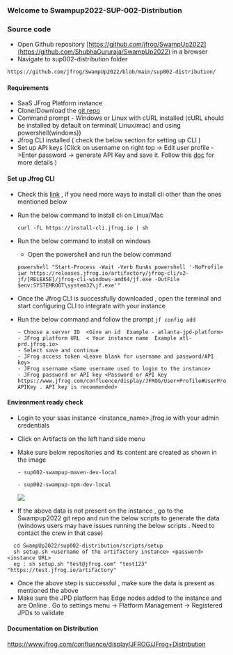 ### Welcome to Swampup2022-SUP-002-Distribution

### Source code

- Open Github repository [https://github.com/jfrog/SwampUp2022](https://github.com/ShubhaGururaja/SwampUp2022) in a browser
- Navigate to sup002-distribution folder

```bash
https://github.com/jfrog/SwampUp2022/blob/main/sup002-distribution/
```

#### Requirements

- SaaS JFrog Platform instance
- Clone/Download the [git repo](https://github.com/jfrog/SwampUp2022) 
- Command prompt - Windows or Linux with cURL installed (cURL should be installed by default on terminal( Linux/mac) and using powershell(windows))
- Jfrog CLI installed ( check the below section for setting up CLI ) 
- Set up API keys (Click on username on right top -> Edit user profile ->Enter password -> generate API Key and save it. Follow this [doc](https://www.jfrog.com/confluence/display/JFROG/User+Profile#UserProfile-APIKey) for more details ) 

#### Set up Jfrog CLI 

- Check this [link](https://jfrog.com/getcli/) , if you need more ways to install cli other than the ones mentioned below 
- Run the below command to install cli on Linux/Mac

  ```curl -fL https://install-cli.jfrog.io | sh```
  
- Run the below command to install on windows 
   - Open the powershell and run the below command 
   
   ``` powershell "Start-Process -Wait -Verb RunAs powershell '-NoProfile iwr https://releases.jfrog.io/artifactory/jfrog-cli/v2-jf/[RELEASE]/jfrog-cli-windows-amd64/jf.exe -OutFile $env:SYSTEMROOT\system32\jf.exe'" ```
  
- Once the Jfrog CLI is successfully downloaded , open the terminal and start configuring CLI to integrate with your instance 

- Run the below command and follow the prompt
      `jf config add`
      
      - Choose a server ID  <Give an id  Example - atlanta-jpd-platform>
      - JFrog platform URL  < Your instance name  Example atl-prd.jfrog.io>
      - Select save and continue 
      - JFrog access token <Leave blank for username and password/API key>
      - JFrog username <Same username used to login to the instance>
      - JFrog password or API key <Password or API key https://www.jfrog.com/confluence/display/JFROG/User+Profile#UserProfile-APIKey . API key is recommended>

#### Environment ready check 

- Login to your saas instance <instance_name>.jfrog.io with your admin credentials
- Click on Artifacts on the left hand side menu 
- Make sure below repositories and its content are created as shown in the image 
  
      - sup002-swampup-maven-dev-local
  
      - sup002-swampup-npm-dev-local
  
  ![](.images/repo-verify.png)

- If the above data is not present on the instance , go to the Swampup2022 git repo and run the below scripts to generate the data (windows users may have issues running the below scripts . Need to contact the crew in that case)

```
  cd SwampUp2022/sup002-distribution/scripts/setup 
  sh setup.sh <username of the artifactory instance> <password> <instance URL>
  eg : sh setup.sh "test@jfrog.com" "test123" "https://test.jfrog.io/artifactory" 
 ```
   
- Once the above step is successful , make sure the data is present as mentioned the above 
- Make sure the JPD platform has Edge nodes added to the instance and are Online . Go to settings menu -> Platform Management -> Registered JPDs to validate

#### Documentation on Distribution 

https://www.jfrog.com/confluence/display/JFROG/JFrog+Distribution


